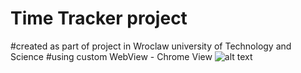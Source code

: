 # Time Tracker project
#created as part of project in Wroclaw university of Technology and Science
#using custom WebView - Chrome View 
![alt text](https://pp.userapi.com/c846124/v846124973/196ac1/2LCTal9MLXc.jpg)

